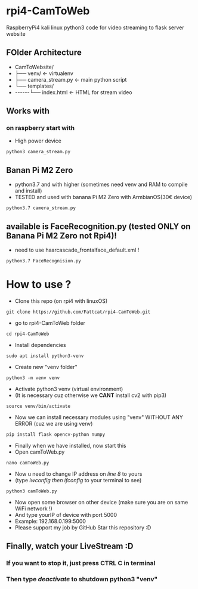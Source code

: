# rpi4-CamToWeb
RaspberryPi4 kali linux python3 code for video streaming to flask server website
## FOlder Architecture
- CamToWebsite/
- ├── venv/             ← virtualenv
- ├── camera_stream.py  ← main python script
- └── templates/
-   ------└── index.html    ← HTML for stream video

## Works with
### on raspberry start with
- High power device
```
python3 camera_stream.py
```

## Banan Pi M2 Zero
- python3.7 and with higher (sometimes need venv and RAM to compile and install)
- TESTED and used with banana Pi M2 Zero with ArmbianOS(30€ device)
```
python3.7 camera_stream.py
```

## available is FaceRecognition.py (tested ONLY on Banana Pi M2 Zero not Rpi4)!
- need to use haarcascade_frontalface_default.xml !
```
python3.7 FaceRecognision.py
```

# How to use ?
- Clone this repo (on rpi4 with linuxOS)
```
git clone https://github.com/Fattcat/rpi4-CamToWeb.git
```
- go to rpi4-CamToWeb folder
```
cd rpi4-CamToWeb
```
- Install dependencies
```
sudo apt install python3-venv
```
- Create new "venv folder" 
```
python3 -m venv venv
```

- Activate python3 venv (virtual environment)
- (It is necessary cuz otherwise we **CANT** install cv2 with pip3)
```
source venv/bin/activate
```
- Now we can install necessary modules using "venv" WITHOUT ANY ERROR (cuz we are using venv)
```
pip install flask opencv-python numpy
```
- Finally when we have installed, now start this
- Open camToWeb.py
```
nano camToWeb.py
```
- Now u need to change IP address on *line 8* to yours
- (type *iwconfig then ifconfig* to your terminal to see)
```
python3 camToWeb.py
```
- Now open some browser on other device (make sure you are on same WiFi network !)
- And type yourIP of device with port 5000
- Example: 192.168.0.199:5000
- Please support my job by GitHub Star this repository :D
## Finally, watch your LiveStream :D
### If you want to stop it, just press CTRL C in terminal
### Then type *deactivate* to shutdown python3 "venv"
